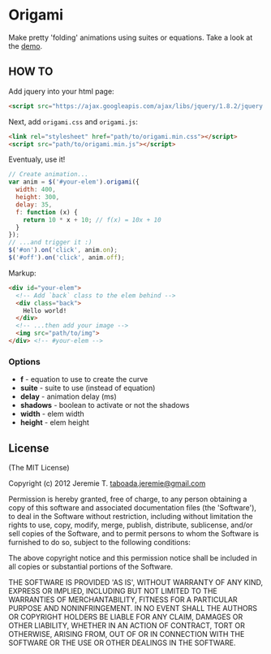 Origami
=======

Make pretty 'folding' animations using suites or equations. Take a look at the [demo](http://jeremiet.github.com/origami).

HOW TO
------
Add jquery into your html page:
```html
<script src="https://ajax.googleapis.com/ajax/libs/jquery/1.8.2/jquery.min.js"></script>
```
Next, add `origami.css` and `origami.js`:
```html
<link rel="stylesheet" href="path/to/origami.min.css"></script>
<script src="path/to/origami.min.js"></script>
```
Eventualy, use it!
```js
// Create animation...
var anim = $('#your-elem').origami({
  width: 400,
  height: 300,
  delay: 35,
  f: function (x) {
    return 10 * x + 10; // f(x) = 10x + 10
  }
});
// ...and trigger it :)
$('#on').on('click', anim.on);
$('#off').on('click', anim.off);
```
Markup:
```html
<div id="your-elem">
  <!-- Add `back` class to the elem behind -->
  <div class="back">
    Hello world!
  </div>
  <!-- ...then add your image -->
  <img src="path/to/img">
</div> <!-- #your-elem -->
```
### Options
- __f__ - equation to use to create the curve
- __suite__ - suite to use (instead of equation)
- __delay__ - animation delay (ms)
- __shadows__ - boolean to activate or not the shadows
- __width__ - elem width
- __height__ - elem height

License
-------
(The MIT License)

Copyright (c) 2012 Jeremie T. <taboada.jeremie@gmail.com>

Permission is hereby granted, free of charge, to any person obtaining a copy of this software and associated documentation files (the 'Software'), to deal in the Software without restriction, including without limitation the rights to use, copy, modify, merge, publish, distribute, sublicense, and/or sell copies of the Software, and to permit persons to whom the Software is furnished to do so, subject to the following conditions:

The above copyright notice and this permission notice shall be included in all copies or substantial portions of the Software.

THE SOFTWARE IS PROVIDED 'AS IS', WITHOUT WARRANTY OF ANY KIND, EXPRESS OR IMPLIED, INCLUDING BUT NOT LIMITED TO THE WARRANTIES OF MERCHANTABILITY, FITNESS FOR A PARTICULAR PURPOSE AND NONINFRINGEMENT. IN NO EVENT SHALL THE AUTHORS OR COPYRIGHT HOLDERS BE LIABLE FOR ANY CLAIM, DAMAGES OR OTHER LIABILITY, WHETHER IN AN ACTION OF CONTRACT, TORT OR OTHERWISE, ARISING FROM, OUT OF OR IN CONNECTION WITH THE SOFTWARE OR THE USE OR OTHER DEALINGS IN THE SOFTWARE.